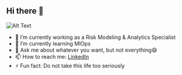 ## Hi there 👋
![Alt Text](https://i.pinimg.com/564x/27/fd/53/27fd5343a957469dd12ac1f6cd84126b.jpg)

<!--
**minekucukavsar/minekucukavsar** is a ✨ _special_ ✨ repository because its `README.md` (this file) appears on your GitHub profile.
-->


- 🔭 I’m currently working as a Risk Modeling & Analytics Specialist
- 🌱 I’m currently learning MlOps
- 💬 Ask me about whatever you want, but not everything😄
- 📫 How to reach me: [LinkedIn](https://www.linkedin.com/in/kmine/)
- ⚡ Fun fact: Do not take this life too seriously
